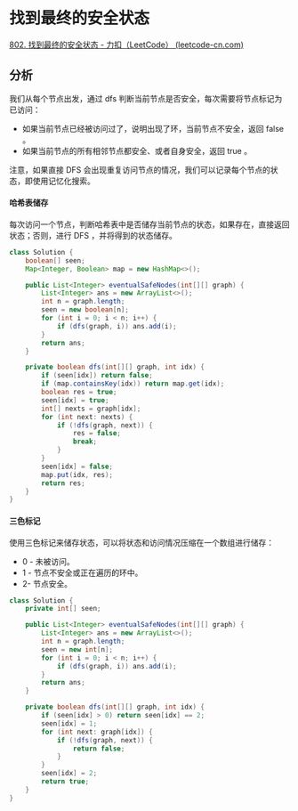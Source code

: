 # 找到最终的安全状态

[802. 找到最终的安全状态 - 力扣（LeetCode） (leetcode-cn.com)](https://leetcode-cn.com/problems/find-eventual-safe-states/)

## 分析

我们从每个节点出发，通过 dfs 判断当前节点是否安全，每次需要将节点标记为已访问：

* 如果当前节点已经被访问过了，说明出现了环，当前节点不安全，返回 false 。
* 如果当前节点的所有相邻节点都安全、或者自身安全，返回 true 。

注意，如果直接 DFS 会出现重复访问节点的情况，我们可以记录每个节点的状态，即使用记忆化搜索。

#### 哈希表储存

每次访问一个节点，判断哈希表中是否储存当前节点的状态，如果存在，直接返回状态；否则，进行 DFS ，并将得到的状态储存。

```java
class Solution {
    boolean[] seen;
    Map<Integer, Boolean> map = new HashMap<>();

    public List<Integer> eventualSafeNodes(int[][] graph) {
        List<Integer> ans = new ArrayList<>();
        int n = graph.length;
        seen = new boolean[n];
        for (int i = 0; i < n; i++) {
            if (dfs(graph, i)) ans.add(i);
        }
        return ans;
    }

    private boolean dfs(int[][] graph, int idx) {
        if (seen[idx]) return false;
        if (map.containsKey(idx)) return map.get(idx);
        boolean res = true;
        seen[idx] = true;
        int[] nexts = graph[idx];
        for (int next: nexts) {
            if (!dfs(graph, next)) {
                res = false;
                break;
            }
        }
        seen[idx] = false;
        map.put(idx, res);
        return res;
    }
}
```

#### 三色标记

使用三色标记来储存状态，可以将状态和访问情况压缩在一个数组进行储存：

*   0 - 未被访问。
*   1 - 节点不安全或正在遍历的环中。
*   2- 节点安全。

```java
class Solution {
    private int[] seen;

    public List<Integer> eventualSafeNodes(int[][] graph) {
        List<Integer> ans = new ArrayList<>();
        int n = graph.length;
        seen = new int[n];
        for (int i = 0; i < n; i++) {
            if (dfs(graph, i)) ans.add(i);
        }
        return ans;
    }

    private boolean dfs(int[][] graph, int idx) {
        if (seen[idx] > 0) return seen[idx] == 2;
        seen[idx] = 1;
        for (int next: graph[idx]) {
            if (!dfs(graph, next)) {
                return false;
            }
        }
        seen[idx] = 2;
        return true;
    }
}
```

